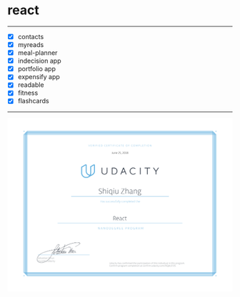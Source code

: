 # react

---

+ [x] contacts
+ [x] myreads
+ [x] meal-planner
+ [x] indecision app
+ [x] portfolio app
+ [x] expensify app
+ [x] readable
+ [x] fitness
+ [x] flashcards

---

![react certificate](./certificate.jpg)
